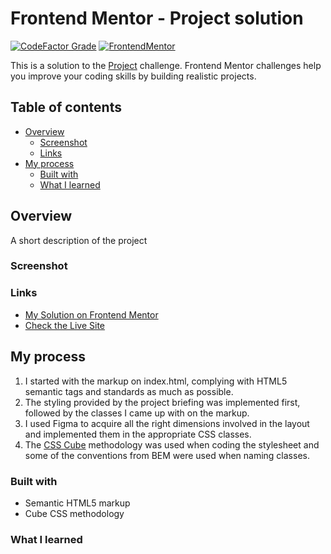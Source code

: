 # Frontend Mentor - Project solution

[![CodeFactor Grade](https://img.shields.io/codefactor/grade/github/EONRaider/project?label=CodeFactor&logo=codefactor&style=flat-square)](https://www.codefactor.io/repository/github/eonraider/project)
[![FrontendMentor](https://img.shields.io/badge/FrontendMentor-EONRaider-blue?style=flat-square)](https://www.frontendmentor.io/profile/EONRaider)

This is a solution to the [Project]() challenge. Frontend Mentor challenges help you improve your coding skills by
building realistic projects.

## Table of contents

- [Overview](#overview)
    - [Screenshot](#screenshot)
    - [Links](#links)
- [My process](#my-process)
    - [Built with](#built-with)
    - [What I learned](#what-i-learned)

## Overview

A short description of the project

### Screenshot

### Links

- [My Solution on Frontend Mentor]()
- [Check the Live Site](https://eonraider-project.netlify.app/)

## My process

1. I started with the markup on index.html, complying with HTML5 semantic tags and standards as much as possible.
2. The styling provided by the project briefing was implemented first, followed by the classes I came up with on the
   markup.
3. I used Figma to acquire all the right dimensions involved in the layout and implemented them in the appropriate CSS
   classes.
4. The [CSS Cube](https://cube.fyi/) methodology was used when coding the stylesheet and some of the conventions from
   BEM were used when naming classes.

### Built with

- Semantic HTML5 markup
- Cube CSS methodology

### What I learned
